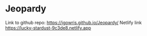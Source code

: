 # Jeopardy

Link to github repo: https://jgowris.github.io/Jeopardy/
Netlify link https://lucky-stardust-9c3de8.netlify.app
